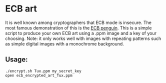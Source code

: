 # ECB art

It is well known among cryptographers that ECB mode is insecure. The most famous
demonstration of this is the [ECB
penguin](https://en.wikipedia.org/wiki/Block_cipher_mode_of_operation#Electronic_codebook_(ECB)).
This is a simple script to produce your own ECB art using a .ppm image and a key
of your choosing. Note: it only works well with images with repeating patterns
such as simple digital images with a monochrome background.

## Usage:

```
./encrypt.sh Tux.ppm my_secret_key
open ecb_encrypted_art_Tux.ppm
```
